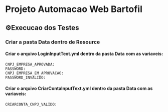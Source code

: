 # Projeto Automacao Web Bartofil

## ⚙️Execucao dos Testes

### Criar a pasta Data dentro de Resource
#### Criar o arquivo LoginInputText.yml dentro da pasta Data com as variaveis:
```
CNPJ_EMPRESA_APROVADA:
PASSWORD: 
CNPJ_EMPRESA_EM_APROVACAO: 
PASSWORD_INVALIDO:
```
#### Criar o arquivo CriarContaInputText.yml dentro da pasta Data com as variaveis:
```
CRIARCONTA_CNPJ_VALIDO:
```